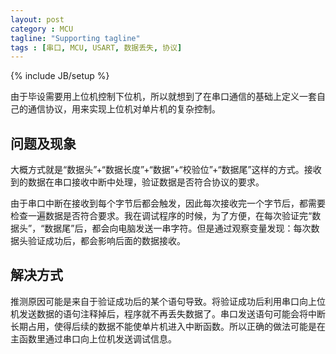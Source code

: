```yaml
---
layout: post
category : MCU
tagline: "Supporting tagline"
tags : [串口, MCU, USART, 数据丢失, 协议]
---
```

{% include JB/setup %}


由于毕设需要用上位机控制下位机，所以就想到了在串口通信的基础上定义一套自己的通信协议，用来实现上位机对单片机的复杂控制。

问题及现象
-------

大概方式就是“数据头”+“数据长度”+“数据”+“校验位”+“数据尾”这样的方式。接收到的数据在串口接收中断中处理，验证数据是否符合协议的要求。

由于串口中断在接收到每个字节后都会触发，因此每次接收完一个字节后，都需要检查一遍数据是否符合要求。我在调试程序的时候，为了方便，在每次验证完“数据头”，“数据尾”后，都会向电脑发送一串字符。但是通过观察变量发现：每次数据头验证成功后，都会影响后面的数据接收。

解决方式
------
推测原因可能是来自于验证成功后的某个语句导致。将验证成功后利用串口向上位机发送数据的语句注释掉后，程序就不再丢失数据了。串口发送语句可能会将中断长期占用，使得后续的数据不能使单片机进入中断函数。所以正确的做法可能是在主函数里通过串口向上位机发送调试信息。



